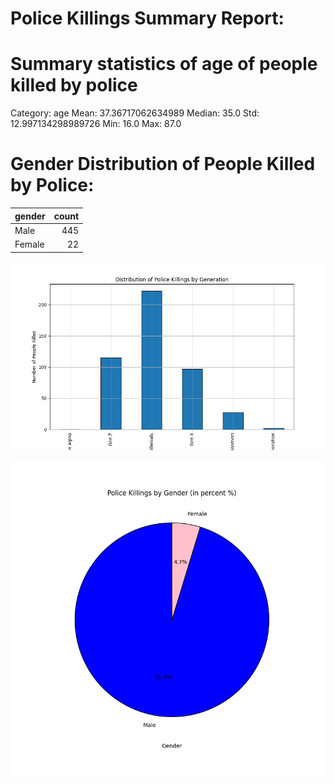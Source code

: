 # Police Killings Summary Report:

# Summary statistics of age of people killed by police
Category: age
Mean: 37.36717062634989
Median: 35.0
Std: 12.997134298989726
Min: 16.0
Max: 87.0


# Gender Distribution of People Killed by Police:
| gender   |   count |
|:---------|--------:|
| Male     |     445 |
| Female   |      22 |

![age_image_fail_load](killings_per_age.png)


![gender_image_fail_load](killings_by_gender.png)
